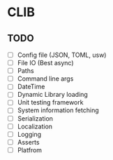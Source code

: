 # CLIB

## TODO

- [ ] Config file (JSON, TOML, usw)
- [ ] File IO (Best async)
- [ ] Paths
- [ ] Command line args
- [ ] DateTime
- [ ] Dynamic Library loading
- [ ] Unit testing framework
- [ ] System information fetching
- [ ] Serialization
- [ ] Localization
- [ ] Logging
- [ ] Asserts
- [ ] Platfrom